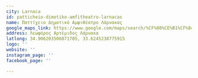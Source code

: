 ```yaml
---
city: Larnaca
id: patticheio-dimotiko-amfitheatro-larnacas
name: Παττίχειο Δημοτικό Αμφιθέατρο Λάρνακας
google_maps_link: https://www.google.com/maps/search/%CF%80%CE%B1%CF%84%CF%84%CE%AF%CF%87%CE%B5%CE%B9%CE%BF+%CE%B1%CE%BC%CF%86%CE%B9%CE%B8%CE%AD%CE%B1%CF%84%CF%81%CE%BF+%CE%BB%CE%AC%CF%81%CE%BD%CE%B1%CE%BA%CE%B1%CF%82/@34.9057636,33.6272705,16z
address: Λεωφόρος Αρτέμιδος Λάρνακα
latlong: 34.906203506871705, 33.6245238775915
logo: ''
website: ''
instagram_page: ''
facebook_page: ''

---
```

